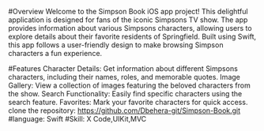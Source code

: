 #Overview
Welcome to the Simpson Book iOS app project! This delightful application is designed for fans of the iconic Simpsons TV show. The app provides information about various Simpsons characters, allowing users to explore details about their favorite residents of Springfield. Built using Swift, this app follows a user-friendly design to make browsing Simpson characters a fun experience.

#Features
Character Details: Get information about different Simpsons characters, including their names, roles, and memorable quotes.
Image Gallery: View a collection of images featuring the beloved characters from the show.
Search Functionality: Easily find specific characters using the search feature.
Favorites: Mark your favorite characters for quick access.
clone the repository:
https://github.com/Dbehera-git/Simpson-Book.git
#language:
Swift
#Skill:
X Code,UIKit,MVC
